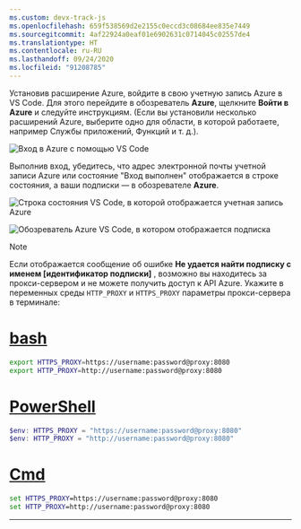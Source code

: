 ```yaml
---
ms.custom: devx-track-js
ms.openlocfilehash: 659f538569d2e2155c0eccd3c08684ee835e7449
ms.sourcegitcommit: 4af22924a0eaf01e6902631c0714045c02557de4
ms.translationtype: HT
ms.contentlocale: ru-RU
ms.lasthandoff: 09/24/2020
ms.locfileid: "91208785"
---
```

Установив расширение Azure, войдите в свою учетную запись Azure в VS Code. Для этого перейдите в обозреватель **Azure**, щелкните **Войти в Azure** и следуйте инструкциям. (Если вы установили несколько расширений Azure, выберите одно для области, в которой работаете, например Службы приложений, Функций и т. д.).

![Вход в Azure с помощью VS Code](../media/deploy-azure/azure-sign-in.png)

Выполнив вход, убедитесь, что адрес электронной почты учетной записи Azure или состояние "Вход выполнен" отображается в строке состояния, а ваши подписки — в обозревателе **Azure**.

![Строка состояния VS Code, в которой отображается учетная запись Azure](../media/deploy-azure/azure-account-status-bar.png)

![Обозреватель Azure VS Code, в котором отображается подписка](../media/deploy-azure/azure-subscription-view.png)

> [!NOTE]
> Если отображается сообщение об ошибке **Не удается найти подписку с именем [идентификатор подписки]** , возможно вы находитесь за прокси-сервером и не можете получить доступ к API Azure. Укажите в переменных среды `HTTP_PROXY` и `HTTPS_PROXY` параметры прокси-сервера в терминале:
>
> # <a name="bash"></a>[bash](#tab/bash)
>
> ```bash
> export HTTPS_PROXY=https://username:password@proxy:8080
> export HTTP_PROXY=http://username:password@proxy:8080
> ```
>
> # <a name="powershell"></a>[PowerShell](#tab/powershell)
>
> ```powershell
> $env: HTTPS_PROXY = "https://username:password@proxy:8080"
> $env: HTTP_PROXY = "http://username:password@proxy:8080"
> ```
>
> # <a name="cmd"></a>[Cmd](#tab/cmd)
>
> ```cmd
> set HTTPS_PROXY=https://username:password@proxy:8080
> set HTTP_PROXY=http://username:password@proxy:8080
> ```
>
> ---
